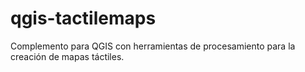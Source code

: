 # qgis-tactilemaps
Complemento para QGIS con herramientas de procesamiento para la creación de mapas táctiles.
